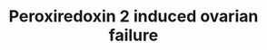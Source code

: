 ---
annotations:
- id: PW:0000313
  parent: signaling pathway
  type: Pathway Ontology
  value: c-Jun N-terminal kinases MAPK signaling pathway
- id: DOID:1414
  type: Disease Ontology
  value: ovarian dysfunction
authors:
- Bas Lahaije
- Fehrhart
- Egonw
citedin: ''
communities: []
description: 'This pathway summarizes the influence of reactive oxygen species on
  ovarian aging, ovarian failure and therefore female infertility. '
last-edited: 2024-07-22
ndex: f0f39ce6-8b6f-11eb-9e72-0ac135e8bacf
organisms:
- Homo sapiens
redirect_from:
- /index.php/Pathway:WP4873
- /instance/WP4873
- /instance/WP4873_r134354
revision: r134354
schema-jsonld:
- '@context': https://schema.org/
  '@id': https://wikipathways.github.io/pathways/WP4873.html
  '@type': Dataset
  creator:
    '@type': Organization
    name: WikiPathways
  description: 'This pathway summarizes the influence of reactive oxygen species on
    ovarian aging, ovarian failure and therefore female infertility. '
  keywords:
  - BAX
  - CASP3
  - CYP11A1
  - Cytochrome C
  - Estradiol-17beta
  - HSD3B2
  - JNK
  - PARP2
  - Peroxiredoxin-2
  - Progesterone
  - 'Reactive oxygen species '
  - STAR
  license: CC0
  name: Peroxiredoxin 2 induced ovarian failure
seo: CreativeWork
title: Peroxiredoxin 2 induced ovarian failure
wpid: WP4873
---